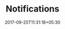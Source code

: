 ---
title: "Notifications"
date: 2017-09-25T11:31:18+05:30
layout: notifications
property: "Casa Colvale"
url: /notifications/casa-colvale/
slug: "casa-colvale/"


---